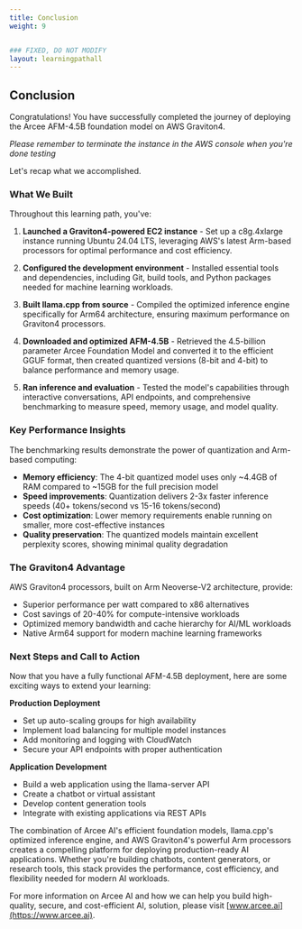 ```yaml
---
title: Conclusion
weight: 9


### FIXED, DO NOT MODIFY
layout: learningpathall
---
```


## Conclusion

Congratulations! You have successfully completed the journey of deploying the Arcee AFM-4.5B foundation model on AWS Graviton4. 

*Please remember to terminate the instance in the AWS console when you're done testing*

Let's recap what we accomplished.

### What We Built

Throughout this learning path, you've:

1. **Launched a Graviton4-powered EC2 instance** - Set up a c8g.4xlarge instance running Ubuntu 24.04 LTS, leveraging AWS's latest Arm-based processors for optimal performance and cost efficiency.

2. **Configured the development environment** - Installed essential tools and dependencies, including Git, build tools, and Python packages needed for machine learning workloads.

3. **Built llama.cpp from source** - Compiled the optimized inference engine specifically for Arm64 architecture, ensuring maximum performance on Graviton4 processors.

4. **Downloaded and optimized AFM-4.5B** - Retrieved the 4.5-billion parameter Arcee Foundation Model and converted it to the efficient GGUF format, then created quantized versions (8-bit and 4-bit) to balance performance and memory usage.

5. **Ran inference and evaluation** - Tested the model's capabilities through interactive conversations, API endpoints, and comprehensive benchmarking to measure speed, memory usage, and model quality.

### Key Performance Insights

The benchmarking results demonstrate the power of quantization and Arm-based computing:

- **Memory efficiency**: The 4-bit quantized model uses only ~4.4GB of RAM compared to ~15GB for the full precision model
- **Speed improvements**: Quantization delivers 2-3x faster inference speeds (40+ tokens/second vs 15-16 tokens/second)
- **Cost optimization**: Lower memory requirements enable running on smaller, more cost-effective instances
- **Quality preservation**: The quantized models maintain excellent perplexity scores, showing minimal quality degradation

### The Graviton4 Advantage

AWS Graviton4 processors, built on Arm Neoverse-V2 architecture, provide:
- Superior performance per watt compared to x86 alternatives
- Cost savings of 20-40% for compute-intensive workloads
- Optimized memory bandwidth and cache hierarchy for AI/ML workloads
- Native Arm64 support for modern machine learning frameworks

### Next Steps and Call to Action

Now that you have a fully functional AFM-4.5B deployment, here are some exciting ways to extend your learning:

**Production Deployment**
- Set up auto-scaling groups for high availability
- Implement load balancing for multiple model instances
- Add monitoring and logging with CloudWatch
- Secure your API endpoints with proper authentication

**Application Development**
- Build a web application using the llama-server API
- Create a chatbot or virtual assistant
- Develop content generation tools
- Integrate with existing applications via REST APIs

The combination of Arcee AI's efficient foundation models, llama.cpp's optimized inference engine, and AWS Graviton4's powerful Arm processors creates a compelling platform for deploying production-ready AI applications. Whether you're building chatbots, content generators, or research tools, this stack provides the performance, cost efficiency, and flexibility needed for modern AI workloads.

For more information on Arcee AI and how we can help you build high-quality, secure, and cost-efficient AI, solution, please visit [www.arcee.ai](https://www.arcee.ai).

